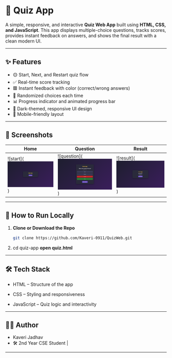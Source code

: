 # 🧠 Quiz App

A simple, responsive, and interactive **Quiz Web App** built using **HTML, CSS, and JavaScript**. This app displays multiple-choice questions, tracks scores, provides instant feedback on answers, and shows the final result with a clean modern UI.

---

## ✨ Features

- 🟡 Start, Next, and Restart quiz flow
- ✅ Real-time score tracking
- 🟥 Instant feedback with color (correct/wrong answers)
- 🔄 Randomized choices each time
- 📊 Progress indicator and animated progress bar
- 🌙 Dark-themed, responsive UI design
- 📱 Mobile-friendly layout

---

## 📸 Screenshots

| Home | Question | Result |
|------|----------|--------|
| ![start](![start image](images/image-2.png)) | ![question](![Q image](images/image.png)) | ![result](![Reslut image](images/image-1.png)) |

---

## 🚀 How to Run Locally

1. **Clone or Download the Repo**
   ```bash
   git clone https://github.com/Kaveri-0911/QuizWeb.git

2. cd quiz-app
**open quiz.html**

---

## 🛠️ Tech Stack

- HTML – Structure of the app

- CSS – Styling and responsiveness

- JavaScript – Quiz logic and interactivity

---



## 🧑‍💻 Author
- Kaveri Jadhav
- 🛠️ 2nd Year CSE Student | 

---


